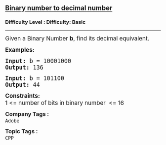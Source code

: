 <h2><a href="https://www.geeksforgeeks.org/problems/binary-number-to-decimal-number3525/1?page=1&company=Adobe&difficulty=Basic,Easy,Medium&status=unsolved&sortBy=accuracy">Binary number to decimal number</a></h2><h3>Difficulty Level : Difficulty: Basic</h3><hr><div class="problems_problem_content__Xm_eO"><p><span style="font-size: 14pt;">Given a Binary Number <strong>b</strong>, find its decimal equivalent.</span></p>
<p><span style="font-size: 14pt;"><strong>Examples:</strong></span></p>
<pre><span style="font-size: 14pt;"><strong>Input: </strong>b = 10001000
<strong>Output: </strong>136</span></pre>
<pre><span style="font-size: 14pt;"><strong>Input: </strong>b = 101100
<strong>Output: </strong>44</span></pre>
<p><span style="font-size: 14pt;"><strong>Constraints:</strong></span><br><span style="font-size: 14pt;">1 &lt;= number of bits in binary number&nbsp;&nbsp;&lt;= 16</span></p></div><p><span style=font-size:18px><strong>Company Tags : </strong><br><code>Adobe</code>&nbsp;<br><p><span style=font-size:18px><strong>Topic Tags : </strong><br><code>CPP</code>&nbsp;